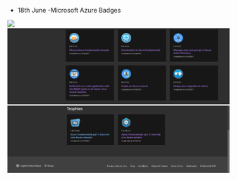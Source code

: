 * 18th June -Microsoft Azure Badges

<img src="hhttps://github.com/loveleen-amar/267081_Microsoft-Azure-Badges/blob/main/18th-June-Badges/1st%20capture.JPG" width="600">  
<img src="https://github.com/loveleen-amar/267081_Microsoft-Azure-Badges/blob/main/18th-June-Badges/2nd%20capture.JPG" width="600">  
<img src="https://github.com/loveleen-amar/267081_Microsoft-Azure-Badges/blob/main/18th-June-Badges/3rd%20capture.JPG" width="600">  
